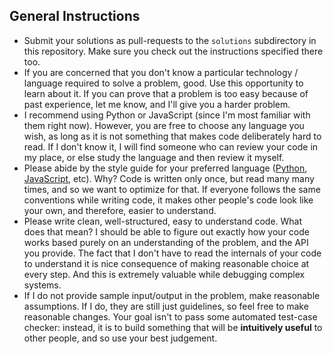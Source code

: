 ## General Instructions

- Submit your solutions as pull-requests to the `solutions` subdirectory in this repository.
Make sure you check out the instructions specified there too.
- If you are concerned that you don't know a particular technology / language required to solve a problem, good. Use this opportunity to learn about it. If you can prove that a problem is too easy because of past experience, let me know, and I'll give you a harder problem.
- I recommend using Python or JavaScript (since I'm most familiar with them right now). However, you are free to choose any language you wish, as long as it is not something that makes code deliberately hard to read. If I don't know it, I will find someone who can review your code in my place, or else study the language and then review it myself.
- Please abide by the style guide for your preferred language ([Python](https://www.python.org/dev/peps/pep-0008/), [JavaScript](https://github.com/airbnb/javascript), etc). Why? Code is written only once, but read many many times, and so we want to optimize for that. If everyone follows the same conventions while writing code, it makes other people's code look like your own, and therefore, easier to understand.
- Please write clean, well-structured, easy to understand code. What does that mean? I should be able to figure out exactly how your code works based purely on an understanding of the problem, and the API you provide. The fact that I don't have to read the internals of your code to understand it is nice consequence of making reasonable choice at every step. And this is extremely valuable while debugging complex systems.
- If I do not provide sample input/output in the problem, make reasonable assumptions. If I do, they are still just guidelines, so feel free to make reasonable changes. Your goal isn't to pass some automated test-case checker: instead, it is to build something that will be __intuitively useful__ to other people, and so use your best judgement.
